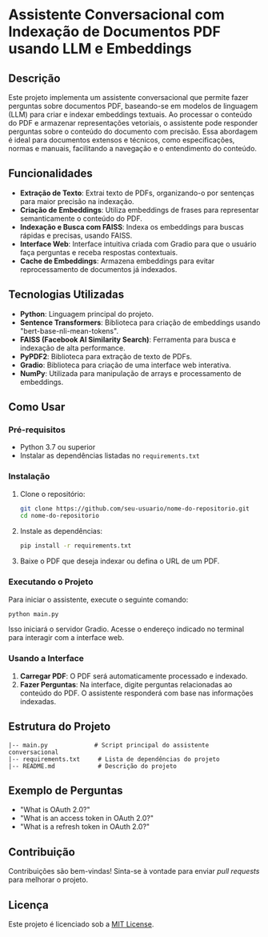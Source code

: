 
# Assistente Conversacional com Indexação de Documentos PDF usando LLM e Embeddings

## Descrição

Este projeto implementa um assistente conversacional que permite fazer perguntas sobre documentos PDF, baseando-se em modelos de linguagem (LLM) para criar e indexar embeddings textuais. Ao processar o conteúdo do PDF e armazenar representações vetoriais, o assistente pode responder perguntas sobre o conteúdo do documento com precisão. Essa abordagem é ideal para documentos extensos e técnicos, como especificações, normas e manuais, facilitando a navegação e o entendimento do conteúdo.

## Funcionalidades

- **Extração de Texto**: Extrai texto de PDFs, organizando-o por sentenças para maior precisão na indexação.
- **Criação de Embeddings**: Utiliza embeddings de frases para representar semanticamente o conteúdo do PDF.
- **Indexação e Busca com FAISS**: Indexa os embeddings para buscas rápidas e precisas, usando FAISS.
- **Interface Web**: Interface intuitiva criada com Gradio para que o usuário faça perguntas e receba respostas contextuais.
- **Cache de Embeddings**: Armazena embeddings para evitar reprocessamento de documentos já indexados.

## Tecnologias Utilizadas

- **Python**: Linguagem principal do projeto.
- **Sentence Transformers**: Biblioteca para criação de embeddings usando "bert-base-nli-mean-tokens".
- **FAISS (Facebook AI Similarity Search)**: Ferramenta para busca e indexação de alta performance.
- **PyPDF2**: Biblioteca para extração de texto de PDFs.
- **Gradio**: Biblioteca para criação de uma interface web interativa.
- **NumPy**: Utilizada para manipulação de arrays e processamento de embeddings.

## Como Usar

### Pré-requisitos

- Python 3.7 ou superior
- Instalar as dependências listadas no `requirements.txt`

### Instalação

1. Clone o repositório:

   ```bash
   git clone https://github.com/seu-usuario/nome-do-repositorio.git
   cd nome-do-repositorio
   ```

2. Instale as dependências:

   ```bash
   pip install -r requirements.txt
   ```

3. Baixe o PDF que deseja indexar ou defina o URL de um PDF.

### Executando o Projeto

Para iniciar o assistente, execute o seguinte comando:

```bash
python main.py
```

Isso iniciará o servidor Gradio. Acesse o endereço indicado no terminal para interagir com a interface web.

### Usando a Interface

1. **Carregar PDF**: O PDF será automaticamente processado e indexado.
2. **Fazer Perguntas**: Na interface, digite perguntas relacionadas ao conteúdo do PDF. O assistente responderá com base nas informações indexadas.

## Estrutura do Projeto

```
|-- main.py             # Script principal do assistente conversacional
|-- requirements.txt     # Lista de dependências do projeto
|-- README.md            # Descrição do projeto
```

## Exemplo de Perguntas

- "What is OAuth 2.0?"
- "What is an access token in OAuth 2.0?"
- "What is a refresh token in OAuth 2.0?"

## Contribuição

Contribuições são bem-vindas! Sinta-se à vontade para enviar *pull requests* para melhorar o projeto.

## Licença

Este projeto é licenciado sob a [MIT License](LICENSE).
